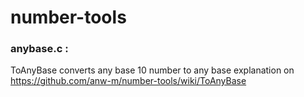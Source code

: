 # number-tools
### anybase.c :
ToAnyBase converts any base 10 number to any base
explanation on https://github.com/anw-m/number-tools/wiki/ToAnyBase
